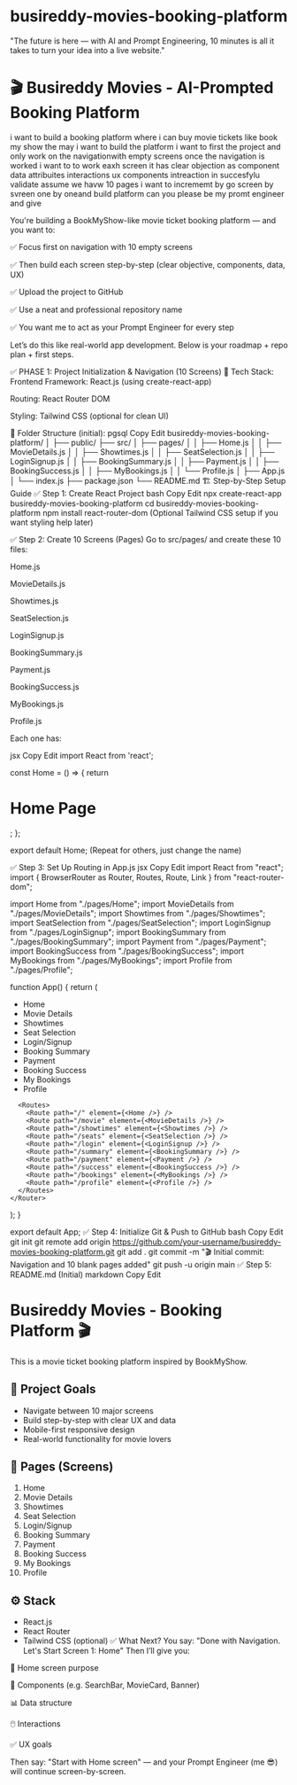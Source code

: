 # busireddy-movies-booking-platform
"The future is here — with AI and Prompt Engineering, 10 minutes is all it takes to turn your idea into a live website."

# 🎬 Busireddy Movies - AI-Prompted Booking Platform

i want to build a booking platform where i can buy movie tickets like book my show the may i want to build the platform i want to first the project and only work on the navigationwith empty screens once the navigation is worked i want to to work eaxh screen it has clear objection as component data attribuites interactions ux components intreaction in succesfylu validate assume we havw 10 pages i want to incrememt by  go screen by svreen one by oneand build platform can you please be my promt engineer and give

You're building a BookMyShow-like movie ticket booking platform — and you want to:

✅ Focus first on navigation with 10 empty screens

✅ Then build each screen step-by-step (clear objective, components, data, UX)

✅ Upload the project to GitHub

✅ Use a neat and professional repository name

✅ You want me to act as your Prompt Engineer for every step

Let’s do this like real-world app development. Below is your roadmap + repo plan + first steps.



✅ PHASE 1: Project Initialization & Navigation (10 Screens)
🔧 Tech Stack:
Frontend Framework: React.js (using create-react-app)

Routing: React Router DOM

Styling: Tailwind CSS (optional for clean UI)

📁 Folder Structure (initial):
pgsql
Copy
Edit
busireddy-movies-booking-platform/
│
├── public/
├── src/
│   ├── pages/
│   │   ├── Home.js
│   │   ├── MovieDetails.js
│   │   ├── Showtimes.js
│   │   ├── SeatSelection.js
│   │   ├── LoginSignup.js
│   │   ├── BookingSummary.js
│   │   ├── Payment.js
│   │   ├── BookingSuccess.js
│   │   ├── MyBookings.js
│   │   └── Profile.js
│   ├── App.js
│   └── index.js
├── package.json
└── README.md
🏗️ Step-by-Step Setup Guide
✅ Step 1: Create React Project
bash
Copy
Edit
npx create-react-app busireddy-movies-booking-platform
cd busireddy-movies-booking-platform
npm install react-router-dom
(Optional Tailwind CSS setup if you want styling help later)

✅ Step 2: Create 10 Screens (Pages)
Go to src/pages/ and create these 10 files:

Home.js

MovieDetails.js

Showtimes.js

SeatSelection.js

LoginSignup.js

BookingSummary.js

Payment.js

BookingSuccess.js

MyBookings.js

Profile.js

Each one has:

jsx
Copy
Edit
import React from 'react';

const Home = () => {
  return <h1>Home Page</h1>;
};

export default Home;
(Repeat for others, just change the name)

✅ Step 3: Set Up Routing in App.js
jsx
Copy
Edit
import React from "react";
import { BrowserRouter as Router, Routes, Route, Link } from "react-router-dom";

import Home from "./pages/Home";
import MovieDetails from "./pages/MovieDetails";
import Showtimes from "./pages/Showtimes";
import SeatSelection from "./pages/SeatSelection";
import LoginSignup from "./pages/LoginSignup";
import BookingSummary from "./pages/BookingSummary";
import Payment from "./pages/Payment";
import BookingSuccess from "./pages/BookingSuccess";
import MyBookings from "./pages/MyBookings";
import Profile from "./pages/Profile";

function App() {
  return (
    <Router>
      <nav>
        <ul>
          <li><Link to="/">Home</Link></li>
          <li><Link to="/movie">Movie Details</Link></li>
          <li><Link to="/showtimes">Showtimes</Link></li>
          <li><Link to="/seats">Seat Selection</Link></li>
          <li><Link to="/login">Login/Signup</Link></li>
          <li><Link to="/summary">Booking Summary</Link></li>
          <li><Link to="/payment">Payment</Link></li>
          <li><Link to="/success">Booking Success</Link></li>
          <li><Link to="/bookings">My Bookings</Link></li>
          <li><Link to="/profile">Profile</Link></li>
        </ul>
      </nav>

      <Routes>
        <Route path="/" element={<Home />} />
        <Route path="/movie" element={<MovieDetails />} />
        <Route path="/showtimes" element={<Showtimes />} />
        <Route path="/seats" element={<SeatSelection />} />
        <Route path="/login" element={<LoginSignup />} />
        <Route path="/summary" element={<BookingSummary />} />
        <Route path="/payment" element={<Payment />} />
        <Route path="/success" element={<BookingSuccess />} />
        <Route path="/bookings" element={<MyBookings />} />
        <Route path="/profile" element={<Profile />} />
      </Routes>
    </Router>
  );
}

export default App;
✅ Step 4: Initialize Git & Push to GitHub
bash
Copy
Edit
git init
git remote add origin https://github.com/your-username/busireddy-movies-booking-platform.git
git add .
git commit -m "🎬 Initial commit: Navigation and 10 blank pages added"
git push -u origin main
✅ Step 5: README.md (Initial)
markdown
Copy
Edit
# Busireddy Movies - Booking Platform 🎬

This is a movie ticket booking platform inspired by BookMyShow.

## 🚀 Project Goals
- Navigate between 10 major screens
- Build step-by-step with clear UX and data
- Mobile-first responsive design
- Real-world functionality for movie lovers

## 📱 Pages (Screens)
1. Home
2. Movie Details
3. Showtimes
4. Seat Selection
5. Login/Signup
6. Booking Summary
7. Payment
8. Booking Success
9. My Bookings
10. Profile

## ⚙️ Stack
- React.js
- React Router
- Tailwind CSS (optional)
✅ What Next?
You say:
"Done with Navigation. Let's Start Screen 1: Home"
Then I’ll give you:

🎯 Home screen purpose

🧩 Components (e.g. SearchBar, MovieCard, Banner)

📊 Data structure

🖱️ Interactions

✅ UX goals



Then say:
"Start with Home screen" — and your Prompt Engineer (me 😎) will continue screen-by-screen.






